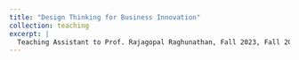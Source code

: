 ```yaml
---
title: "Design Thinking for Business Innovation"
collection: teaching
excerpt: |
  Teaching Assistant to Prof. Rajagopal Raghunathan, Fall 2023, Fall 2024, Fall 2025
---
```

